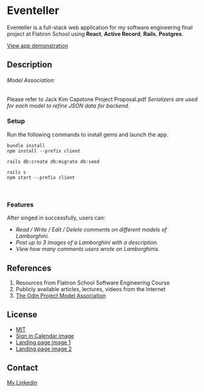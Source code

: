 # Eventeller
Eventeller is a full-stack web application for my software engineering final project at Flatiron School using **React**, **Active Record**, **Rails**, **Postgres**.

[View app demonstration](https://dev.to/jmjkim/fis-phase-5-final-project-demonstration-eventeller-3o5f)

## Description
###### Model Association:
Please refer to Jack Kim Capstone Project Proposal.pdf
_Serializers are used for each model to refine JSON data for backend._<br/>


### Setup
Run the following commands to install gems and launch the app.

```
bundle install
npm install --prefix client

rails db:create db:migrate db:seed

rails s
npm start --prefix client
```
<br/>

### Features
After singed in successfully, users can:
- _Read / Write / Edit / Delete comments on different models of Lamborghini._
- _Post up to 3 images of a Lamborghini with a description._
- _View how many comments users wrote on Lamborghinis._<br/>

## References
1. Resources from Flatiron School Software Engineering Course
2. Publicly available articles, lectures, videos from the Internet
3. [The Odin Project Model Association](https://www.theodinproject.com/lessons/ruby-on-rails-active-record-associations)

## License
- [MIT](https://choosealicense.com/licenses/mit/)
- [Sign in Calendar image](https://media.istockphoto.com/id/1366026792/photo/calendar-page-with-red-pen-close-up-focus-on-number-15-in-calendar-and-empty-red-circle-for.jpg?)
- [Landing page image 1](https://spotme.com/blog/virtual-event-planner/)
- [Landing page image 2](https://thumbs.dreamstime.com/b/friends-gathering-together-weekend-vector-buddies-sitting-couch-cafe-drinking-coffee-people-spend-time-playing-guitar-156466925.jpg)

## Contact
[My Linkedin](https://www.linkedin.com/in/jmjkim/)
